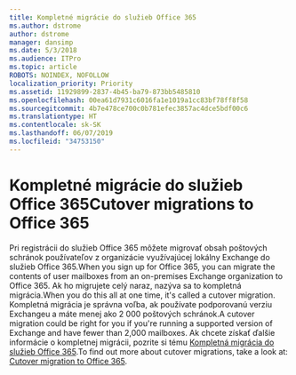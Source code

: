 ```yaml
---
title: Kompletné migrácie do služieb Office 365
ms.author: dstrome
author: dstrome
manager: dansimp
ms.date: 5/3/2018
ms.audience: ITPro
ms.topic: article
ROBOTS: NOINDEX, NOFOLLOW
localization_priority: Priority
ms.assetid: 11929899-2837-4b45-ba79-873bb5485810
ms.openlocfilehash: 00ea61d7931c6016fa1e1019a1cc83bf78ff8f58
ms.sourcegitcommit: 4b7e478ce700c0b781efec3857ac4dce5bdf00c6
ms.translationtype: HT
ms.contentlocale: sk-SK
ms.lasthandoff: 06/07/2019
ms.locfileid: "34753150"
---
```

# <a name="cutover-migrations-to-office-365"></a><span data-ttu-id="a58cb-102">Kompletné migrácie do služieb Office 365</span><span class="sxs-lookup"><span data-stu-id="a58cb-102">Cutover migrations to Office 365</span></span>

<span data-ttu-id="a58cb-103">Pri registrácii do služieb Office 365 môžete migrovať obsah poštových schránok používateľov z organizácie využívajúcej lokálny Exchange do služieb Office 365.</span><span class="sxs-lookup"><span data-stu-id="a58cb-103">When you sign up for Office 365, you can migrate the contents of user mailboxes from an on-premises Exchange organization to Office 365.</span></span> <span data-ttu-id="a58cb-104">Ak ho migrujete celý naraz, nazýva sa to kompletná migrácia.</span><span class="sxs-lookup"><span data-stu-id="a58cb-104">When you do this all at one time, it's called a cutover migration.</span></span> <span data-ttu-id="a58cb-105">Kompletná migrácia je správna voľba, ak používate podporovanú verziu Exchangeu a máte menej ako 2 000 poštových schránok.</span><span class="sxs-lookup"><span data-stu-id="a58cb-105">A cutover migration could be right for you if you're running a supported version of Exchange and have fewer than 2,000 mailboxes.</span></span> <span data-ttu-id="a58cb-106">Ak chcete získať ďalšie informácie o kompletnej migrácii, pozrite si tému [Kompletná migrácia do služieb Office 365](https://support.office.com/article/9496e93c-1e59-41a8-9bb3-6e8df0cd81b4.aspx).</span><span class="sxs-lookup"><span data-stu-id="a58cb-106">To find out more about cutover migrations, take a look at: [Cutover migration to Office 365](https://support.office.com/article/9496e93c-1e59-41a8-9bb3-6e8df0cd81b4.aspx).</span></span>
  

